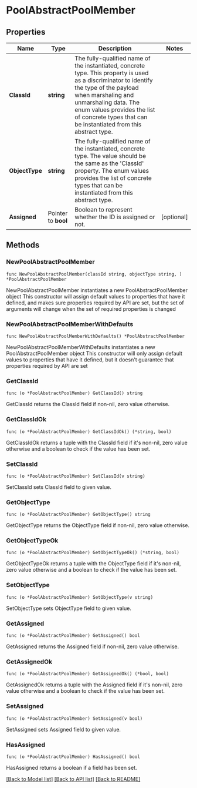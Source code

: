 # PoolAbstractPoolMember

## Properties

Name | Type | Description | Notes
------------ | ------------- | ------------- | -------------
**ClassId** | **string** | The fully-qualified name of the instantiated, concrete type. This property is used as a discriminator to identify the type of the payload when marshaling and unmarshaling data. The enum values provides the list of concrete types that can be instantiated from this abstract type. | 
**ObjectType** | **string** | The fully-qualified name of the instantiated, concrete type. The value should be the same as the &#39;ClassId&#39; property. The enum values provides the list of concrete types that can be instantiated from this abstract type. | 
**Assigned** | Pointer to **bool** | Boolean to represent whether the ID is assigned or not. | [optional] 

## Methods

### NewPoolAbstractPoolMember

`func NewPoolAbstractPoolMember(classId string, objectType string, ) *PoolAbstractPoolMember`

NewPoolAbstractPoolMember instantiates a new PoolAbstractPoolMember object
This constructor will assign default values to properties that have it defined,
and makes sure properties required by API are set, but the set of arguments
will change when the set of required properties is changed

### NewPoolAbstractPoolMemberWithDefaults

`func NewPoolAbstractPoolMemberWithDefaults() *PoolAbstractPoolMember`

NewPoolAbstractPoolMemberWithDefaults instantiates a new PoolAbstractPoolMember object
This constructor will only assign default values to properties that have it defined,
but it doesn't guarantee that properties required by API are set

### GetClassId

`func (o *PoolAbstractPoolMember) GetClassId() string`

GetClassId returns the ClassId field if non-nil, zero value otherwise.

### GetClassIdOk

`func (o *PoolAbstractPoolMember) GetClassIdOk() (*string, bool)`

GetClassIdOk returns a tuple with the ClassId field if it's non-nil, zero value otherwise
and a boolean to check if the value has been set.

### SetClassId

`func (o *PoolAbstractPoolMember) SetClassId(v string)`

SetClassId sets ClassId field to given value.


### GetObjectType

`func (o *PoolAbstractPoolMember) GetObjectType() string`

GetObjectType returns the ObjectType field if non-nil, zero value otherwise.

### GetObjectTypeOk

`func (o *PoolAbstractPoolMember) GetObjectTypeOk() (*string, bool)`

GetObjectTypeOk returns a tuple with the ObjectType field if it's non-nil, zero value otherwise
and a boolean to check if the value has been set.

### SetObjectType

`func (o *PoolAbstractPoolMember) SetObjectType(v string)`

SetObjectType sets ObjectType field to given value.


### GetAssigned

`func (o *PoolAbstractPoolMember) GetAssigned() bool`

GetAssigned returns the Assigned field if non-nil, zero value otherwise.

### GetAssignedOk

`func (o *PoolAbstractPoolMember) GetAssignedOk() (*bool, bool)`

GetAssignedOk returns a tuple with the Assigned field if it's non-nil, zero value otherwise
and a boolean to check if the value has been set.

### SetAssigned

`func (o *PoolAbstractPoolMember) SetAssigned(v bool)`

SetAssigned sets Assigned field to given value.

### HasAssigned

`func (o *PoolAbstractPoolMember) HasAssigned() bool`

HasAssigned returns a boolean if a field has been set.


[[Back to Model list]](../README.md#documentation-for-models) [[Back to API list]](../README.md#documentation-for-api-endpoints) [[Back to README]](../README.md)


